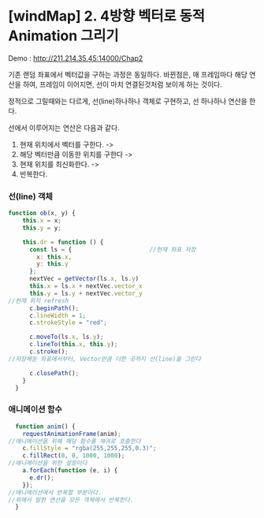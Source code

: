 # [windMap] 2. 4방향 벡터로 동적 Animation 그리기
Demo : http://211.214.35.45:14000/Chap2


기존 랜덤 좌표에서 벡터값을 구하는 과정은 동일하다.
바뀐점은, 매 프레임마다 해당 연산을 하여, 프레임이 이어지면, 선이 마치 연결된것처럼 보이게 하는 것이다.

정적으로 그릴때와는 다르게, 선(line)하나하나 객체로 구현하고, 선 하나하나 연산을 한다.

선에서 이루어지는 연산은 다음과 같다.
1. 현재 위치에서 벡터를 구한다.
->
2. 해당 벡터만큼 이동한 위치를 구한다
->
3. 현재 위치를 최신화한다. 
->
1. 반복한다.

### 선(line) 객체
```javascript
function ob(x, y) {
    this.x = x;
    this.y = y;

    this.dr = function () {
      const ls = {						//현재 좌표 저장
        x: this.x,				
        y: this.y
      };
      nextVec = getVector(ls.x, ls.y)
      this.x = ls.x + nextVec.vector_x
      this.y = ls.y + nextVec.vector_y
//현재 위치 refresh
      c.beginPath();
      c.lineWidth = 1;
      c.strokeStyle = "red";

      c.moveTo(ls.x, ls.y);
      c.lineTo(this.x, this.y);
      c.stroke();
//저장해둔 좌표에서부터, Vector만큼 더한 곳까지 선(line)을 그린다

      c.closePath();    
    }
  }
```



### 애니메이션 함수
```javascript
  function anim() {
    requestAnimationFrame(anim);						
//애니메이션을 위해 해당 함수를 재귀로 호출한다
    c.fillStyle = "rgba(255,255,255,0.3)";
    c.fillRect(0, 0, 1000, 1000);
//애니메이션을 위한 설정이다
    a.forEach(function (e, i) {
      e.dr();
    });
//애니메이션에서 반복할 부분이다.
//위에서 말한 연산을 모든 객체에서 반복한다.
  }
```







